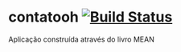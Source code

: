 # contatooh [![Build Status](https://travis-ci.org/AlexandreSNeto/contatooh_mean.svg?branch=master)](https://travis-ci.org/AlexandreSNeto/contatooh_mean)
Aplicação construída através do livro MEAN

